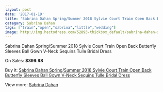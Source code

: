 ```yaml
---
layout: post
date: '2017-01-19'
title: "Sabrina Dahan Spring/Summer 2018 Sylvie Court Train Open Back Butterfly Sleeves Ball Gown V-Neck Sequins Tulle Bridal Dress"
category: Sabrina Dahan
tags: ["train","open","sabrina","little","wedding"]
image: http://img.hectodress.com/52893-thickbox_default/sabrina-dahan-spring-summer-2018-sylvie-court-train-open-back-butterfly-sleeves-ball-gown-v-neck-sequins-tulle-bridal-dress.jpg
---
```

Sabrina Dahan Spring/Summer 2018 Sylvie Court Train Open Back Butterfly Sleeves Ball Gown V-Neck Sequins Tulle Bridal Dress

On Sales: **$399.98**
<a href="https://www.hectodress.com/sabrina-dahan/16640-sabrina-dahan-spring-summer-2018-sylvie-court-train-open-back-butterfly-sleeves-ball-gown-v-neck-sequins-tulle-bridal-dress.html"><amp-img layout="responsive" width="600" height="600" src="//img.hectodress.com/52893-thickbox_default/sabrina-dahan-spring-summer-2018-sylvie-court-train-open-back-butterfly-sleeves-ball-gown-v-neck-sequins-tulle-bridal-dress.jpg" alt="Sabrina Dahan Spring/Summer 2018 Sylvie Court Train Open Back Butterfly Sleeves Ball Gown V-Neck Sequins Tulle Bridal Dress 0" /></a>
<a href="https://www.hectodress.com/sabrina-dahan/16640-sabrina-dahan-spring-summer-2018-sylvie-court-train-open-back-butterfly-sleeves-ball-gown-v-neck-sequins-tulle-bridal-dress.html"><amp-img layout="responsive" width="600" height="600" src="//img.hectodress.com/52896-thickbox_default/sabrina-dahan-spring-summer-2018-sylvie-court-train-open-back-butterfly-sleeves-ball-gown-v-neck-sequins-tulle-bridal-dress.jpg" alt="Sabrina Dahan Spring/Summer 2018 Sylvie Court Train Open Back Butterfly Sleeves Ball Gown V-Neck Sequins Tulle Bridal Dress 1" /></a>
<a href="https://www.hectodress.com/sabrina-dahan/16640-sabrina-dahan-spring-summer-2018-sylvie-court-train-open-back-butterfly-sleeves-ball-gown-v-neck-sequins-tulle-bridal-dress.html"><amp-img layout="responsive" width="600" height="600" src="//img.hectodress.com/52895-thickbox_default/sabrina-dahan-spring-summer-2018-sylvie-court-train-open-back-butterfly-sleeves-ball-gown-v-neck-sequins-tulle-bridal-dress.jpg" alt="Sabrina Dahan Spring/Summer 2018 Sylvie Court Train Open Back Butterfly Sleeves Ball Gown V-Neck Sequins Tulle Bridal Dress 2" /></a>
<a href="https://www.hectodress.com/sabrina-dahan/16640-sabrina-dahan-spring-summer-2018-sylvie-court-train-open-back-butterfly-sleeves-ball-gown-v-neck-sequins-tulle-bridal-dress.html"><amp-img layout="responsive" width="600" height="600" src="//img.hectodress.com/52894-thickbox_default/sabrina-dahan-spring-summer-2018-sylvie-court-train-open-back-butterfly-sleeves-ball-gown-v-neck-sequins-tulle-bridal-dress.jpg" alt="Sabrina Dahan Spring/Summer 2018 Sylvie Court Train Open Back Butterfly Sleeves Ball Gown V-Neck Sequins Tulle Bridal Dress 3" /></a>

Buy it: [Sabrina Dahan Spring/Summer 2018 Sylvie Court Train Open Back Butterfly Sleeves Ball Gown V-Neck Sequins Tulle Bridal Dress](https://www.hectodress.com/sabrina-dahan/16640-sabrina-dahan-spring-summer-2018-sylvie-court-train-open-back-butterfly-sleeves-ball-gown-v-neck-sequins-tulle-bridal-dress.html "Sabrina Dahan Spring/Summer 2018 Sylvie Court Train Open Back Butterfly Sleeves Ball Gown V-Neck Sequins Tulle Bridal Dress")

View more: [Sabrina Dahan](https://www.hectodress.com/334-sabrina-dahan "Sabrina Dahan")